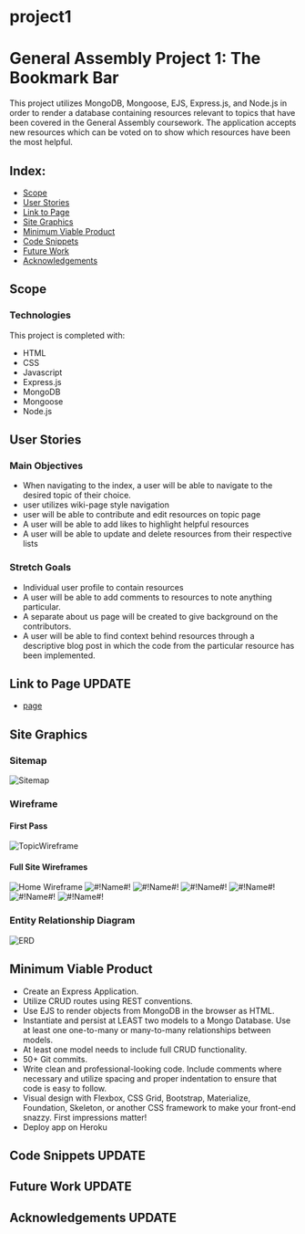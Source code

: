 # project1

# General Assembly Project 1: The Bookmark Bar

This project utilizes MongoDB, Mongoose, EJS, Express.js, and Node.js in order to render a database containing resources relevant to topics that have been covered in the General Assembly coursework. The application accepts new resources which can be voted on to show which resources have been the most helpful.


## Index:

 - [Scope](#Scope)
 - [User Stories](#user-stories)
 - [Link to Page](#link-to-page)
 - [Site Graphics](#site-graphics)
 - [Minimum Viable Product](#minimum-viable-product)
 - [Code Snippets](#code-snippets)
 - [Future Work](#future-work)
 - [Acknowledgements](#acknowledgements)



## Scope


### Technologies

This project is completed with:
 - HTML
 - CSS
 - Javascript
 - Express.js
 - MongoDB
 - Mongoose
 - Node.js

## User Stories
### Main Objectives
 - When navigating to the index, a user will be able to navigate to the desired topic of their choice.
 - user utilizes wiki-page style navigation
 - user will be able to contribute and edit resources on topic page
 - A user will be able to add likes to highlight helpful resources
 - A user will be able to update and delete resources from their respective lists
### Stretch Goals
 - Individual user profile to contain resources
 - A user will be able to add comments to resources to note anything particular.
 - A separate about us page will be created to give background on the contributors.
 - A user will be able to find context behind resources through a descriptive blog post in which the code from the particular resource has been implemented.


## Link to Page UPDATE
- [page](url)
## Site Graphics
### Sitemap

![Sitemap](https://user-images.githubusercontent.com/87847753/130840701-feecdfe3-310f-4788-8c13-8d837ef82853.png)

### Wireframe
#### First Pass

![TopicWireframe](https://github.com/jmalabed/project1/blob/submaster/ari-topic-index.jpg)

#### Full Site Wireframes

![Home Wireframe](https://github.com/jmalabed/project1/blob/submaster/pr1-home.png)
![#!Name#!](url)
![#!Name#!](url)
![#!Name#!](url)
![#!Name#!](url)
![#!Name#!](url)
![#!Name#!](url)

### Entity Relationship Diagram

![ERD](https://github.com/jmalabed/project1/blob/submaster/pr1-ERD.png)

## Minimum Viable Product
- Create an Express Application.
- Utilize CRUD routes using REST conventions.
- Use EJS to render objects from MongoDB in the browser as HTML.
- Instantiate and persist at LEAST two models to a Mongo Database. Use at least one one-to-many or many-to-many relationships between models.
- At least one model needs to include full CRUD functionality.
- 50+ Git commits.
- Write clean and professional-looking code. Include comments where necessary and utilize spacing and proper indentation to ensure that code is easy to follow.
- Visual design with Flexbox, CSS Grid, Bootstrap, Materialize, Foundation, Skeleton, or another CSS framework to make your front-end snazzy. First impressions matter!
- Deploy app on Heroku


## Code Snippets UPDATE




## Future Work UPDATE


## Acknowledgements UPDATE
